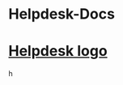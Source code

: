 # Helpdesk-Docs
# [Helpdesk logo]
[Helpdesk logo]: https://github.com/gpmango/Helpdesk-Docs/blob/main/HelpdeskLogo.png
h

